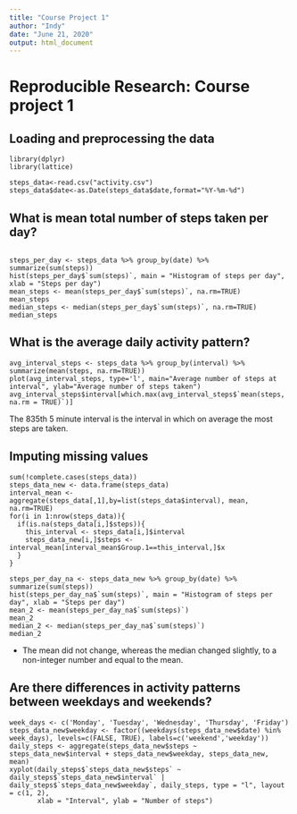 ```yaml
---
title: "Course Project 1"
author: "Indy"
date: "June 21, 2020"
output: html_document
---
```


# Reproducible Research: Course project 1
## Loading and preprocessing the data
```{r, echo=FALSE}
library(dplyr)
library(lattice)
```

```{r, echo=TRUE}
steps_data<-read.csv("activity.csv")
steps_data$date<-as.Date(steps_data$date,format="%Y-%m-%d")
```

## What is mean total number of steps taken per day?
```{r}

steps_per_day <- steps_data %>% group_by(date) %>% summarize(sum(steps))
hist(steps_per_day$`sum(steps)`, main = "Histogram of steps per day", xlab = "Steps per day")
mean_steps <- mean(steps_per_day$`sum(steps)`, na.rm=TRUE)
mean_steps
median_steps <- median(steps_per_day$`sum(steps)`, na.rm=TRUE)
median_steps
```

## What is the average daily activity pattern?
```{r}
avg_interval_steps <- steps_data %>% group_by(interval) %>% summarize(mean(steps, na.rm=TRUE))
plot(avg_interval_steps, type='l', main="Average number of steps at interval", ylab="Average number of steps taken")
avg_interval_steps$interval[which.max(avg_interval_steps$`mean(steps, na.rm = TRUE)`)]
```
The 835th 5 minute interval is the interval in which on average the most steps are taken.  
## Imputing missing values
```{r}
sum(!complete.cases(steps_data))
steps_data_new <- data.frame(steps_data)
interval_mean <- aggregate(steps_data[,1],by=list(steps_data$interval), mean, na.rm=TRUE)
for(i in 1:nrow(steps_data)){
  if(is.na(steps_data[i,]$steps)){
    this_interval <- steps_data[i,]$interval
    steps_data_new[i,]$steps <- interval_mean[interval_mean$Group.1==this_interval,]$x
  }
}

steps_per_day_na <- steps_data_new %>% group_by(date) %>% summarize(sum(steps))
hist(steps_per_day_na$`sum(steps)`, main = "Histogram of steps per day", xlab = "Steps per day")
mean_2 <- mean(steps_per_day_na$`sum(steps)`)
mean_2
median_2 <- median(steps_per_day_na$`sum(steps)`)
median_2
```
- The mean did not change, whereas the median changed slightly, to a non-integer number and equal to the mean.  

## Are there differences in activity patterns between weekdays and weekends?
```{r}
week_days <- c('Monday', 'Tuesday', 'Wednesday', 'Thursday', 'Friday')
steps_data_new$weekday <- factor((weekdays(steps_data_new$date) %in% week_days), levels=c(FALSE, TRUE), labels=c('weekend','weekday'))
daily_steps <- aggregate(steps_data_new$steps ~ steps_data_new$interval + steps_data_new$weekday, steps_data_new, mean)
xyplot(daily_steps$`steps_data_new$steps` ~ daily_steps$`steps_data_new$interval` | daily_steps$`steps_data_new$weekday`, daily_steps, type = "l", layout = c(1, 2), 
       xlab = "Interval", ylab = "Number of steps")

```